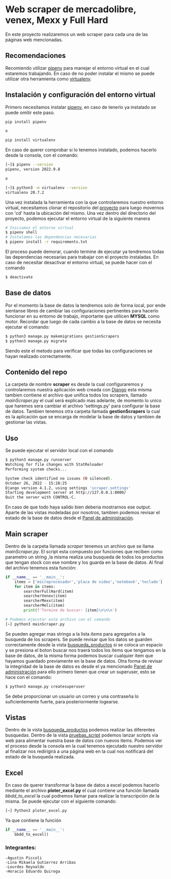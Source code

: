 # Web scraper de mercadolibre, venex, Mexx y Full Hard
En este proyecto realizaremos un web scraper para cada una de las páginas web mencionadas.
## Recomendaciones
Recomiendo utilizar [pipenv](https://pipenv.pypa.io/en/latest/) para manejar el entorno virtual en el cual estaremos trabajando.
En caso de no poder instalar el mismo se puede utilizar otra herramienta como [virtualenv](https://virtualenv.pypa.io/en/latest/installation.html).
## Instalación y configuración del entorno virtual
Primero necesitamos instalar [pipenv](https://pipenv.pypa.io/en/latest/), en caso de tenerlo ya instalado se puede omitir este paso.
```bash
pip install pipenv

o

pip install virtualenv
```
En caso de querer comprobar si lo tenemos instalado, podemos hacerlo desde la consola, con el comando:
```bash
[~]$ pipenv --version
pipenv, version 2022.9.8

o 

[~]$ python3 -m virtualenv --version
virtualenv 20.7.2
```
Una vez instalada la herramienta con la que controlaremos nuestro entorno virtual, necesitamos clonar el repositorio del [proyecto](https://github.com/ispc-programador2022/GPQRR5.git) para luego movernos con 'cd' hasta la ubicación del mismo. Una vez dentro del directorio del proyecto, podemos ejecutar el entorno virtual de la siguiente manera
```bash
# Iniciamos el entorno virtual
$ pipenv shell
# Instalamos las dependencias necesarias
$ pipenv install -r requirements.txt
```
El proceso puede demorar, cuando termine de ejecutar ya tendremos todas las dependencias necesarias para trabajar con el proyecto instaladas.
En caso de necesitar desactivar el entorno virtual, se puede hacer con el comando
```bash
$ deactivate
```
## Base de datos
Por el momento la base de datos la tendremos solo de forma local, por ende sientanse libres de cambiar las configuraciones pertinentes para hacerlo funcionar en su entorno de trabajo, importante que utilicen **MYSQL** como motor.
Recordar que luego de cada cambio a la base de datos se necesita ejecutar el comando:
```bash
$ python3 manage.py makemigrations gestionScrapers
$ python3 manage.py migrate 
```
Siendo este el metodo para verificar que todas las configuraciones se hayan realizado correctamente.
## Contenido del repo
La carpeta de nombre **scraper** es desde la cual configuraremos y controlaremos nuestra aplicación web creada con [Django](https://docs.djangoproject.com/en/4.1/) esta misma tambien contiene el archivo que unifica todos los scrapers, llamado *mainScraper.py* el cual será explicado mas adelante, de momento lo unico que haremos sera cambiar el archivo 'settings.py' para configurar la base de datos.
Tambien tenemos otra carpeta llamada **gestionScrapers** la cual es la aplicación que se encarga de modelar la base de datos y tambien de gestionar las vistas.
## Uso
Se puede ejecutar el servidor local con el comando
```bash
$ python3 manage.py runserver
Watching for file changes with StatReloader
Performing system checks...

System check identified no issues (0 silenced).
October 26, 2022 - 15:28:25
Django version 4.1.2, using settings 'scraper.settings'
Starting development server at http://127.0.0.1:8000/
Quit the server with CONTROL-C.
```
En caso de que todo haya salido bien deberia mostrarnos ese output.
Aparte de las vistas modeladas por nosotros, tambien podemos revisar el estado de la base de datos desde el [Panel de administración](http://127.0.0.1:8000/admin).
## Main scraper
Dentro de la carpeta llamada *scraper* tenemos un archivo que se llama *mainScraper.py*. El script esta compuesto por funciones que reciben como parametro un string ,la misma realiza una busqueda de todos los productos que tengan stock con ese nombre y los guarda en la base de datos.
Al final del archivo tenemos esta función:
```python
if __name__ == '__main__':
    items = ['microprocesador','placa de video','notebook','teclado']
    for item in items:
        searcherFullHard(item)
        searcherVenex(item)
        searcherMexx(item)
        searcherMeli(item)
        print(f'Termine de buscar: {item}\n\n\n')
```
```bash
# Podemos ejecutar este archivo con el comando
[~] python3 mainScraper.py
```
Se pueden agregar mas strings a la lista *items* para agregarlos a la busqueda de los scrapers.
Se puede revisar que los datos se guarden correctamente desde la vista [busqueda_productos](http://localhost:8000/busqueda_productos/) si se coloca un espacio y se presiona el boton buscar nos traerá todos los items que tengamos en la base de datos, de la misma forma podemos buscar cualquier item que hayamos guardado previamente en la base de datos.
Otra forma de revisar la integridad de la base de datos es desde el ya mencionado [Panel de administración](http://127.0.0.1:8000/admin) para ello primero tienen que crear un superuser, esto se hace con el comando:
```bash
$ python3 manage.py createsuperuser
``` 
Se debe proporcionar un usuario un correo y una contraseña lo suficientemente fuerte, para posteriormente logearse.
## Vistas
Dentro de la vista [busqueda_productos](http://localhost:8000/busqueda_productos/) podemos realizar las diferentes busquedas.
Dentro de la vista [pruebas_script](http://127.0.0.1:8000/pruebas_script/) podemos lanzar scripts via web para alimentar nuestra base de datos con nuevos items. Podemos ver el proceso desde la consola en la cual tenemos ejecutado nuestro servidor al finalizar nos redirigirá a una página web en la cual nos notificará del estado de la busqueda realizada. 
## Excel
En caso de querer transformar la base de datos a excel podemos hacerlo mediante el archivo **ploter_excel.py** el cual contiene una función llamada *bbdd_to_excel* la cual podremos llamar para realizar la transcripción de la misma.
Se puede ejecutar con el siguiente comando:
```bash
[~] Python3 ploter_excel.py
```
Ya que contiene la función
```python
if __name__ == '__main__':
    bbdd_to_excel()
```
### Integrantes:
    -Agustin Piccoli
    -Lina Mikaela Gutierrez Arribas
    -Lourdes Reynaldo
    -Horacio Eduardo Quiroga